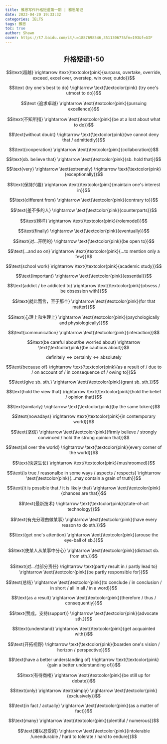 ```yaml
---
title: 雅思写作升格短语第一期 | 雅思笔记
date: 2023-04-20 19:33:32
categories: IELTS
tags: 雅思
toc: true
author: Shawn
cover: https://t7.baidu.com/it/u=1887698546,351130677&fm=193&f=GIF
---
```


<center><h2><strong>升格短语1-50</strong></h2></center>

$$\text{超越} \rightarrow \text{\textcolor{pink}{surpass, overtake, override, exceed, excel over, overstep, win over, outdo}}$$

$$\text {try one's best to do} \rightarrow  \text{\textcolor{pink} {try one's utmost to do}}$$

$$\text {追求卓越} \rightarrow \text{\textcolor{pink}{pursuing excellence}}$$

$$\text{不知所措} \rightarrow \text{\textcolor{pink}{be at a lost about what to do}}$$

$$\text{without doubt} \rightarrow \text{\textcolor{pink}{we cannot deny that / admittedly}}$$

$$\text{cooperation} \rightarrow \text{\textcolor{pink}{collaboration}}$$

$$\text{sb. believe that} \rightarrow \text{\textcolor{pink}{sb. hold that}}$$

$$\text{very} \rightarrow \text{extremely} \rightarrow \text{\textcolor{pink}{exceptionally}}$$

$$\text{保持兴趣} \rightarrow \text{\textcolor{pink}{maintain one's interest in}}$$

$$\text{different from} \rightarrow \text{\textcolor{pink}{contrary to}}$$

$$\text{差不多的人} \rightarrow \text{\textcolor{pink}{counterparts}}$$

$$\text{榜样} \rightarrow \text{\textcolor{pink}{rolemodel}}$$

$$\text{finally} \rightarrow \text{\textcolor{pink}{eventually}}$$

$$\text{对...开明的} \rightarrow \text{\textcolor{pink}{be open to}}$$

$$\text{...and so on} \rightarrow \text{\textcolor{pink}{...to mention only a few}}$$

$$\text{school work} \rightarrow \text{\textcolor{pink}{academic study}}$$

$$\text{important} \rightarrow \text{\textcolor{pink}{essential}}$$

$$\text{addict / be addicted to} \rightarrow \text{\textcolor{pink}{obsess / be obsession with}}$$

$$\text{就此而言，至于那个} \rightarrow \text{\textcolor{pink}{for that matter}}$$

$$\text{心理上和生理上} \rightarrow \text{\textcolor{pink}{psychologically and physiologically}}$$

$$\text{communication} \rightarrow \text{\textcolor{pink}{interaction}}$$

$$\text{be careful about/be worried about} \rightarrow \text{\textcolor{pink}{be cautious about}}$$

$$\text{definitely} \leftrightarrow \text{certainly} \leftrightarrow \text{absolutely}$$

$$\text{because of} \rightarrow \text{\textcolor{pink}{as a result of / due to / on account of / in consequence of / owing to}}$$

$$\text{give sb. sth.} \rightarrow \text{\textcolor{pink}{grant sb. sth.}}$$

$$\text{hold the view that} \rightarrow \text{\textcolor{pink}{hold the belief / opinion that}}$$

$$\text{similarly} \rightarrow \text{\textcolor{pink}{by the same token}}$$

$$\text{nowadays} \rightarrow \text{\textcolor{pink}{in contemporary world}}$$

$$\text{坚信} \rightarrow \text{\textcolor{pink}{firmly believe / strongly convinced / hold the strong opinion that}}$$

$$\text{all over the world} \rightarrow \text{\textcolor{pink}{every corner of the world}}$$

$$\text{快速生长} \rightarrow \text{\textcolor{pink}{mushroomed}}$$

$$\text{is true / reasonalbe in some ways / aspects / respects} \rightarrow \text{\textcolor{pink}{...may contain a grain of truth}}$$

$$\text{it is possible that / it is likely that} \rightarrow \text{\textcolor{pink}{chances are that}}$$

$$\text{最新技术} \rightarrow \text{\textcolor{pink}{state-of-art technology}}$$

$$\text{有充分理由做某事} \rightarrow \text{\textcolor{pink}{have every reason to do sth.}}$$

$$\text{get one's attention} \rightarrow \text{\textcolor{pink}{arouse the eye-ball of sb.}}$$

$$\text{使某人从某事中分心} \rightarrow \text{\textcolor{pink}{distract sb. from sth.}}$$

$$\text{对...付部分责任} \rightarrow \text{partly result in / partly lead to} \rightarrow \text{\textcolor{pink}{be partly responsible for}}$$

$$\text{总结} \rightarrow \text{\textcolor{pink}{to conclude / in conclusion / in short / all in all / in a word}}$$

$$\text{as a result} \rightarrow \text{\textcolor{pink}{therefore / thus / consequently}}$$

$$\text{赞成，支持(support)} \rightarrow \text{\textcolor{pink}{advocate sth.}}$$

$$\text{understand} \rightarrow \text{\textcolor{pink}{get acquainted with}}$$

$$\text{开拓视野} \rightarrow \text{\textcolor{pink}{boarden one's vision / horizon / perspective}}$$

$$\text{have a better understanding of} \rightarrow \text{\textcolor{pink}{gain a better understanding of}}$$

$$\text{有待商榷} \rightarrow \text{\textcolor{pink}{be still up for debate}}$$

$$\text{only} \rightarrow \text{simply} \rightarrow \text{\textcolor{pink}{exclusively}}$$

$$\text{in fact / actually} \rightarrow \text{\textcolor{pink}{as a matter of fact}}$$

$$\text{many} \rightarrow \text{\textcolor{pink}{plentiful / numerous}}$$

$$\text{难以忍受的} \rightarrow \text{\textcolor{pink}{intolerable /unendurable / hard to tolerate / hard to endure}}$$
